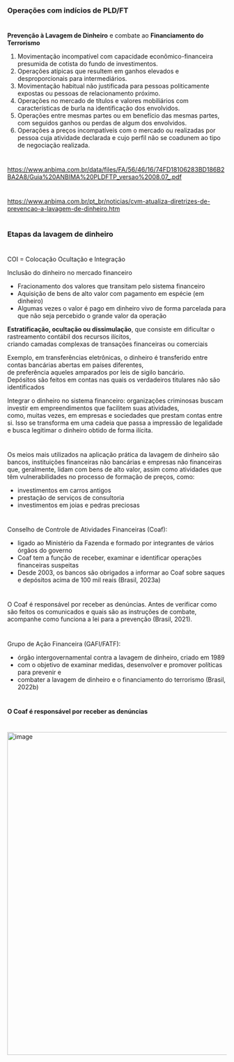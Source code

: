 
### Operações com indícios de PLD/FT

#

**Prevenção à Lavagem de Dinheiro** e combate ao **Financiamento do Terrorismo**

1. Movimentação incompatível com capacidade econômico-financeira presumida de cotista do fundo de investimentos.
2. Operações atípicas que resultem em ganhos elevados e desproporcionais para intermediários.
3. Movimentação habitual não justificada para pessoas politicamente expostas ou pessoas de relacionamento próximo.
4. Operações no mercado de títulos e valores mobiliários com características de burla na identificação dos envolvidos.
5. Operações entre mesmas partes ou em benefício das mesmas partes, com seguidos ganhos ou perdas de algum dos envolvidos.
6. Operações a preços incompatíveis com o mercado ou realizadas por pessoa cuja atividade declarada e cujo perfil não se coadunem ao tipo de negociação realizada.

#

https://www.anbima.com.br/data/files/FA/56/46/16/74FD18106283BD186B2BA2A8/Guia%20ANBIMA%20PLDFTP_versao%2008.07_.pdf

#

https://www.anbima.com.br/pt_br/noticias/cvm-atualiza-diretrizes-de-prevencao-a-lavagem-de-dinheiro.htm

#

#

### Etapas da lavagem de dinheiro

#

COI = Colocação Ocultação e Integração

Inclusão do dinheiro no mercado financeiro

- Fracionamento dos valores que transitam pelo sistema financeiro 
- Aquisição de bens de alto valor com pagamento em espécie (em dinheiro)
- Algumas vezes o valor é pago em dinheiro vivo de forma parcelada para que não seja percebido o grande valor da operação


**Estratificação, ocultação ou dissimulação**, que consiste em dificultar o rastreamento contábil dos recursos ilícitos,\
criando camadas complexas de transações financeiras ou comerciais

Exemplo, em transferências eletrônicas, o dinheiro é transferido entre contas bancárias abertas em países diferentes,\
de preferência aqueles amparados por leis de sigilo bancário.\
Depósitos são feitos em contas nas quais os verdadeiros titulares não são identificados


Integrar o dinheiro no sistema financeiro: organizações criminosas buscam investir em empreendimentos que facilitem suas atividades,\
como, muitas vezes, em empresas e sociedades que prestam contas entre si. Isso se transforma em uma cadeia que passa a impressão de legalidade\
e busca legitimar o dinheiro obtido de forma ilícita.

#

#

Os meios mais utilizados na aplicação prática da lavagem de dinheiro são bancos, instituições financeiras não bancárias e empresas não financeiras\
que, geralmente, lidam com bens de alto valor, assim como atividades que têm vulnerabilidades no processo de formação de preços, como:

- investimentos em carros antigos
- prestação de serviços de consultoria
- investimentos em joias e pedras preciosas



#

#

Conselho de Controle de Atividades Financeiras (Coaf): 

- ligado ao Ministério da Fazenda e formado por integrantes de vários órgãos do governo
- Coaf tem a função de receber, examinar e identificar operações financeiras suspeitas
- Desde 2003, os bancos são obrigados a informar ao Coaf sobre saques e depósitos acima de 100 mil reais (Brasil, 2023a)


#

O Coaf é responsável por receber as denúncias. Antes de verificar como são feitos os comunicados e quais são as instruções de combate,
acompanhe como funciona a lei para a prevenção (Brasil, 2021).

#

#

Grupo de Ação Financeira (GAFI/FATF):

- órgão intergovernamental contra a lavagem de dinheiro, criado em 1989
- com o objetivo de examinar medidas, desenvolver e promover políticas para prevenir e
- combater a lavagem de dinheiro e o financiamento do terrorismo (Brasil, 2022b)


#

**O Coaf é responsável por receber as denúncias**

#

#

<img width="742" alt="image" src="https://github.com/user-attachments/assets/f10e8cfb-373a-46a2-a301-0c51db44b1a2" />


#

#























